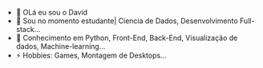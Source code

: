 - 👋 OLá eu sou o David
- 👀 Sou no momento estudante| Ciencia de Dados, Desenvolvimento Full-stack...
- 🌱 Conhecimento em Python, Front-End, Back-End, Visualização de dados, Machine-learning...
- ⚡ Hobbies: Games, Montagem de Desktops...

<!---
D22v0/D22v0 is a ✨ special ✨ repository because its `README.md` (this file) appears on your GitHub profile.
You can click the Preview link to take a look at your changes.
--->
